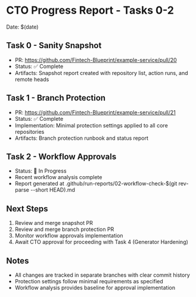 # CTO Progress Report - Tasks 0-2
Date: $(date)

## Task 0 - Sanity Snapshot
- PR: https://github.com/Fintech-Blueprint/example-service/pull/20
- Status: ✅ Complete
- Artifacts: Snapshot report created with repository list, action runs, and remote heads

## Task 1 - Branch Protection
- PR: https://github.com/Fintech-Blueprint/example-service/pull/21
- Status: ✅ Complete
- Implementation: Minimal protection settings applied to all core repositories
- Artifacts: Branch protection runbook and status report

## Task 2 - Workflow Approvals
- Status: 🔄 In Progress
- Recent workflow analysis complete
- Report generated at .github/run-reports/02-workflow-check-$(git rev-parse --short HEAD).md

## Next Steps
1. Review and merge snapshot PR
2. Review and merge branch protection PR
3. Monitor workflow approvals implementation
4. Await CTO approval for proceeding with Task 4 (Generator Hardening)

## Notes
- All changes are tracked in separate branches with clear commit history
- Protection settings follow minimal requirements as specified
- Workflow analysis provides baseline for approval implementation
